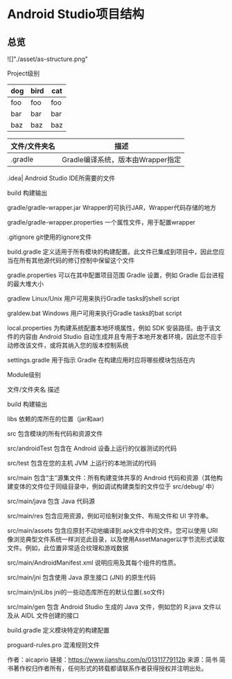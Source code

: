 # Android Studio项目结构

## 总览

![]"./asset/as-structure.png"

Project级别


dog | bird | cat
----|------|----
foo | foo  | foo
bar | bar  | bar
baz | baz  | baz

文件/文件夹名 |描述
--------|--------------------------------
.gradle |Gradle编译系统，版本由Wrapper指定

.idea|
Android Studio IDE所需要的文件


build
构建输出


gradle/gradle-wrapper.jar
Wrapper的可执行JAR，Wrapper代码存储的地方


gradle/gradle-wrapper.properties
一个属性文件，用于配置wrapper


.gitignore
git使用的ignore文件


build.gradle
定义适用于所有模块的构建配置。此文件已集成到项目中，因此您应当在所有其他源代码的修订控制中保留这个文件


gradle.properties
可以在其中配置项目范围 Gradle 设置，例如 Gradle 后台进程的最大堆大小


gradlew
Linux/Unix 用户可用来执行Gradle tasks的shell script


graldew.bat
Windows 用户可用来执行Gradle tasks的bat script


local.properties
为构建系统配置本地环境属性，例如 SDK 安装路径。由于该文件的内容由 Android Studio 自动生成并且专用于本地开发者环境，因此您不应手动修改该文件，或将其纳入您的版本控制系统


settings.gradle
用于指示 Gradle 在构建应用时应将哪些模块包括在内



Module级别



文件/文件夹名
描述




build
构建输出


libs
依赖的库所在的位置（jar和aar)


src
包含模块的所有代码和资源文件


src/androidTest
包含在 Android 设备上运行的仪器测试的代码


src/test
包含在您的主机 JVM 上运行的本地测试的代码


src/main
包含“主”源集文件：所有构建变体共享的 Android 代码和资源（其他构建变体的文件位于同级目录中，例如调试构建类型的文件位于 src/debug/ 中）


src/main/java
包含 Java 代码源


src/main/res
包含应用资源，例如可绘制对象文件、布局文件和 UI 字符串。


src/main/assets
包含应原封不动地编译到.apk文件中的文件。您可以使用 URI 像浏览典型文件系统一样浏览此目录，以及使用AssetManager以字节流形式读取文件。例如，此位置非常适合纹理和游戏数据


src/main/AndroidManifest.xml
说明应用及其每个组件的性质。


src/main/jni
包含使用 Java 原生接口 (JNI) 的原生代码


src/main/jniLibs
jni的一些动态库所在的默认位置(.so文件)


src/main/gen
包含 Android Studio 生成的 Java 文件，例如您的 R.java 文件以及从 AIDL 文件创建的接口


build.gradle
定义模块特定的构建配置


proguard-rules.pro
混淆规则文件

作者：aicaprio
链接：https://www.jianshu.com/p/01311779112b
来源：简书
简书著作权归作者所有，任何形式的转载都请联系作者获得授权并注明出处。
